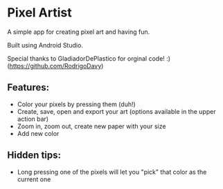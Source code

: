 # Pixel Artist
A simple app for creating pixel art and having fun.

Built using Android Studio.

Special thanks to GladiadorDePlastico for orginal code! :)
(https://github.com/RodrigoDavy)


## Features:
- Color your pixels by pressing them (duh!)
- Create, save, open and export your art (options available in the upper action bar)
- Zoom in, zoom out, create new paper with your size
- Add new color

## Hidden tips:
- Long pressing one of the pixels will let you "pick" that color as the current one
